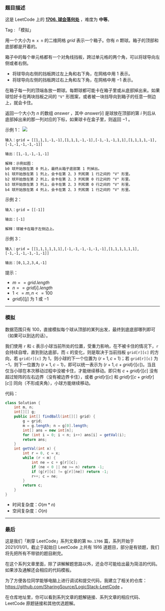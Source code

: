 ### 题目描述

这是 LeetCode 上的 **[1706. 球会落何处](https://leetcode-cn.com/problems/where-will-the-ball-fall/solution/gong-shui-san-xie-jian-dan-mo-ni-ti-by-a-jz6f/)** ，难度为 **中等**。

Tag : 「模拟」



用一个大小为 `m x n` 的二维网格 $grid$ 表示一个箱子。你有 $n$ 颗球。箱子的顶部和底部都是开着的。

箱子中的每个单元格都有一个对角线挡板，跨过单元格的两个角，可以将球导向左侧或者右侧。

* 将球导向右侧的挡板跨过左上角和右下角，在网格中用 $1$ 表示。
* 将球导向左侧的挡板跨过右上角和左下角，在网格中用 $-1$ 表示。

在箱子每一列的顶端各放一颗球。每颗球都可能卡在箱子里或从底部掉出来。如果球恰好卡在两块挡板之间的 `"V"` 形图案，或者被一块挡导向到箱子的任意一侧边上，就会卡住。

返回一个大小为 $n$ 的数组 $answer$ ，其中 $answer[i]$ 是球放在顶部的第 $i$ 列后从底部掉出来的那一列对应的下标，如果球卡在盒子里，则返回 $-1$ 。

示例 1：
![](https://assets.leetcode-cn.com/aliyun-lc-upload/uploads/2020/12/26/ball.jpg)
```
输入：grid = [[1,1,1,-1,-1],[1,1,1,-1,-1],[-1,-1,-1,1,1],[1,1,1,1,-1],[-1,-1,-1,-1,-1]]

输出：[1,-1,-1,-1,-1]

解释：示例如图：
b0 球开始放在第 0 列上，最终从箱子底部第 1 列掉出。
b1 球开始放在第 1 列上，会卡在第 2、3 列和第 1 行之间的 "V" 形里。
b2 球开始放在第 2 列上，会卡在第 2、3 列和第 0 行之间的 "V" 形里。
b3 球开始放在第 3 列上，会卡在第 2、3 列和第 0 行之间的 "V" 形里。
b4 球开始放在第 4 列上，会卡在第 2、3 列和第 1 行之间的 "V" 形里。
```
示例 2：
```
输入：grid = [[-1]]

输出：[-1]

解释：球被卡在箱子左侧边上。
```
示例 3：
```
输入：grid = [[1,1,1,1,1,1],[-1,-1,-1,-1,-1,-1],[1,1,1,1,1,1],[-1,-1,-1,-1,-1,-1]]

输出：[0,1,2,3,4,-1]
```

提示：
* $m == grid.length$
* $n == grid[i].length$
* $1 <= m, n <= 100$
* $grid[i][j]$ 为 $1$ 或 $-1$

---

### 模拟

数据范围只有 $100$，直接模拟每个球从顶部的某列出发，最终到底底部哪列即可（如果可以到达的话）。

我们使用 `r` 和 `c` 表示小球当前所处的位置，受重力影响，在不被卡住的情况下，`r` 会持续自增，直到到达底部，而 `c` 的变化，则是取决于当前挡板 `grid[r][c]` 的方向，若 `grid[r][c]` 为 $1$，则小球的下一个位置为 $(r + 1, c + 1)$；若 `grid[r][c]` 为 $-1$，则下一位置为 $(r + 1, c - 1)$，即可以统一表示为 $(r + 1, c + grid[r][c])$。当且仅当小球在本次移动过程中没被卡住，才能继续移动。即只有 $c + grid[r][c]$ 没有超过矩阵的左右边界（没有被边界卡住），或者 $grid[r][c]$ 和 $grid[r][c + grid[r][c]]$ 同向（不形成夹角），小球方能继续移动。

代码：
```java
class Solution {
    int m, n;
    int[][] g;
    public int[] findBall(int[][] grid) {
        g = grid;
        m = g.length; n = g[0].length;
        int[] ans = new int[n];
        for (int i = 0; i < n; i++) ans[i] = getVal(i);
        return ans;
    }
    int getVal(int x) {
        int r = 0, c = x;
        while (r < m) {
            int ne = c + g[r][c];
            if (ne < 0 || ne >= n) return -1;
            if (g[r][c] != g[r][ne]) return -1;
            r++; c = ne;
        }
        return c;
    }
}
```
* 时间复杂度：$O(m * n)$
* 空间复杂度：$O(n)$

---

### 最后

这是我们「刷穿 LeetCode」系列文章的第 `No.1706` 篇，系列开始于 2021/01/01，截止于起始日 LeetCode 上共有 1916 道题目，部分是有锁题，我们将先把所有不带锁的题目刷完。

在这个系列文章里面，除了讲解解题思路以外，还会尽可能给出最为简洁的代码。如果涉及通解还会相应的代码模板。

为了方便各位同学能够电脑上进行调试和提交代码，我建立了相关的仓库：https://github.com/SharingSource/LogicStack-LeetCode 。

在仓库地址里，你可以看到系列文章的题解链接、系列文章的相应代码、LeetCode 原题链接和其他优选题解。


